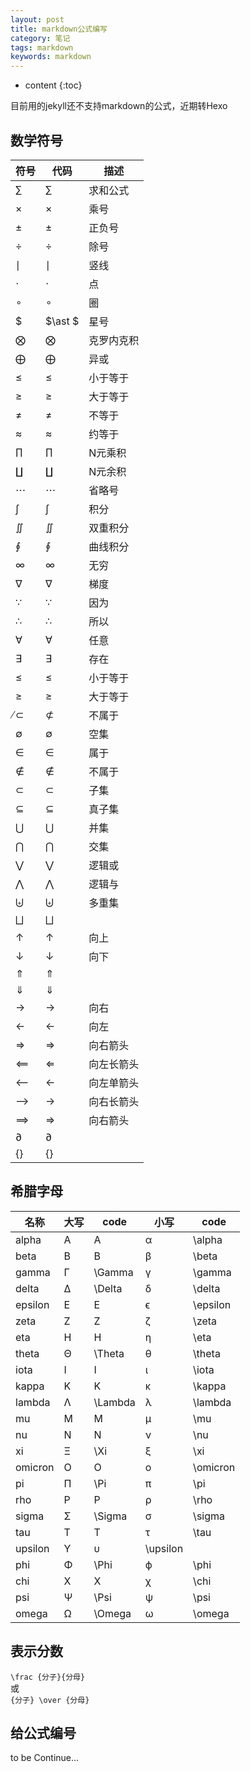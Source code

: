 ```yaml
---
layout: post
title: markdown公式编写
category: 笔记
tags: markdown
keywords: markdown
---
```


* content
{:toc}

目前用的jekyll还不支持markdown的公式，近期转Hexo

## 数学符号

符号 | 代码 | 描述  
-- | -- | --  
∑|$\sum$|求和公式
×|$\times$|乘号
±|$\pm$|正负号
÷|$\div$|除号
∣|$\mid$|竖线
⋅|$\cdot$|点
∘|$\circ$|圈
$|$\ast $|星号
⨂|$\bigotimes$|克罗内克积
⨁|$\bigoplus$|异或
≤|$\leq$|小于等于
≥|$\geq$|大于等于
≠​|$\neq$|不等于
≈|$\approx$|约等于
∏|$\prod$|N元乘积
∐|$\coprod$|N元余积
⋯|$\cdots$|省略号
∫|$\int$|积分
∬|$\iint$|双重积分
∮|$\oint$|曲线积分
∞|$\infty$|无穷
∇|$\nabla$|梯度
∵|$\because$|因为
∴|$\therefore$|所以
∀|$\forall$|任意
∃|$\exists$|存在
≤|$\leq$|小于等于
≥|$\geq$|大于等于
̸⊂​|$\not\subset$|不属于
∅|$\emptyset$|空集
∈|$\in$|属于
∉|$\notin$|不属于
⊂|$\subset$|子集
⊆|$\subseteq$|真子集
⋃|$\bigcup$|并集
⋂|$\bigcap$|交集
⋁|$\bigvee$|逻辑或
⋀|$\bigwedge$|逻辑与
⨄|$\biguplus$|多重集
⨆|$\bigsqcup$|	
↑|$\uparrow$|向上
↓|$\downarrow$|向下
⇑|$\Uparrow$|
⇓|$\Downarrow$|
→|$\rightarrow$|向右
←|$\leftarrow$|向左
⇒|$\Rightarrow$|向右箭头
⟸|$\Longleftarrow$|向左长箭头
⟵|$\longleftarrow$|向左单箭头
⟶|$\longrightarrow$|向右长箭头
⟹|$\Longrightarrow$|向右箭头
∂|$\partial$|
{}|$\lbrace \rbrace$|


## 希腊字母

名称 | 大写 | code | 小写 | code  
-- | -- | -- | -- | -- | 
alpha | A | A | α | \alpha
beta | B | B | β | \beta
gamma | Γ | \Gamma | γ | \gamma
delta | Δ | \Delta | δ | \delta
epsilon | E | E | ϵ | \epsilon
zeta | Z | Z | ζ | \zeta
eta | H | H | η | \eta
theta | Θ | \Theta | θ | \theta
iota | I | I | ι | \iota
kappa | K | K | κ | \kappa
lambda | Λ | \Lambda | λ | \lambda
mu | M | M | μ | \mu
nu | N | N | ν | \nu
xi | Ξ | \Xi | ξ | \xi
omicron | O | O | ο | \omicron
pi | Π | \Pi | π | \pi
rho | P | P | ρ | \rho
sigma | Σ | \Sigma | σ | \sigma
tau | T | T | τ | \tau
upsilon | Υ | υ | \upsilon
phi | Φ | \Phi | ϕ | \phi
chi | X | X | χ | \chi
psi | Ψ | \Psi | ψ | \psi
omega | Ω | \Omega | ω | \omega


## 表示分数

`\frac {分子}{分母} `  
或  
`{分子} \over {分母}`



## 给公式编号

$\tag{1}$  



to be Continue...